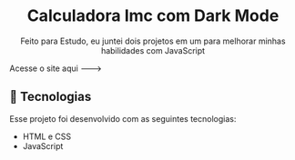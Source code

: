 <h1 align="center"> Calculadora Imc com Dark Mode </h1>

<p align="center">
Feito para Estudo, eu juntei dois projetos em um para melhorar minhas habilidades com JavaScript
</p>
Acesse o site aqui ---> 
<br>


## 🚀 Tecnologias

Esse projeto foi desenvolvido com as seguintes tecnologias:

- HTML e CSS
- JavaScript
